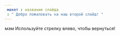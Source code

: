 ```yaml
---
 макет : название слайда
 : " Добро пожаловать на наш второй слайд! "
---
```

мэм
Используйте стрелку влево, чтобы вернуться!
